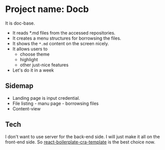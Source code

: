 # Project name: **Docb**

It is doc-base.

- It reads \*.md files from the accessed repositories.
- It creates a menu structures for borrowsing the files.
- It shows the `*.md` content on the screen nicely.
- It allows users to
  - choose theme
  - highlight
  - other just-nice features
- Let's do it in a week

## Sidemap

- Landing page is input credential.
- File listing - manu page - borrowsing files
- Content-view

## Tech

I don't want to use server for the back-end side. I will just make it all on the front-end side.
So [react-boilerplate-cra-template](https://github.com/react-boilerplate/react-boilerplate-cra-template) is the best choice now.
